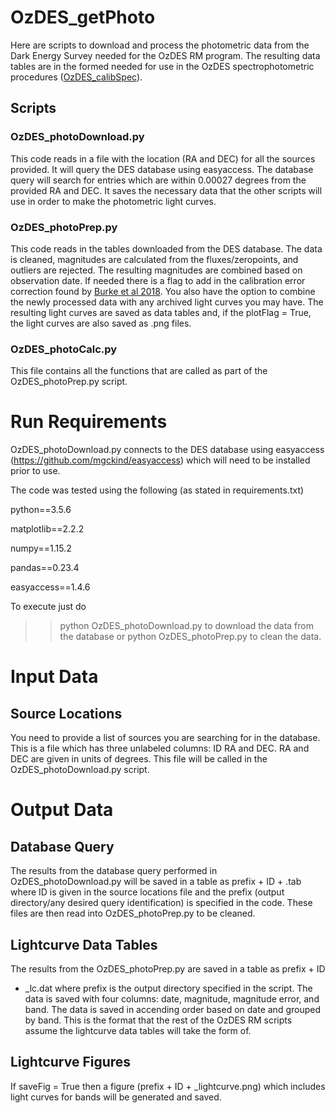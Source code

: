 # OzDES_getPhoto
Here are scripts to download and process the photometric data from the
Dark Energy Survey needed for the OzDES RM program.  The resulting data
tables are in the formed needed for use in the OzDES spectrophotometric 
procedures ([OzDES_calibSpec](https://github.com/jhoormann/OzDES_calibSpec)).

## Scripts

### OzDES_photoDownload.py
This code reads in a file with the location (RA and DEC) for all the
sources provided.  It will query the DES database using easyaccess. The
database query will search for entries which are within 0.00027 degrees
from the provided RA and DEC. It saves the necessary data that the other
scripts will use in order to make the photometric light curves.

### OzDES_photoPrep.py
This code reads in the tables downloaded from the DES database.  The data is 
cleaned, magnitudes are calculated from the fluxes/zeropoints, and outliers
are rejected.  The resulting magnitudes are combined based on observation date.
If needed there is a flag to add in the calibration error correction found by
[Burke et al 2018](https://ui.adsabs.harvard.edu/abs/2018AJ....155...41B/abstract).
You also have the option to combine the newly processed data with any archived 
light curves you may have.  The resulting light curves are saved as data tables
and, if the plotFlag = True, the light curves are also saved as .png files.

### OzDES_photoCalc.py
This file contains all the functions that are called as part of the OzDES_photoPrep.py
script.

# Run Requirements
OzDES_photoDownload.py connects to the DES database using easyaccess
(https://github.com/mgckind/easyaccess) which will need to be installed
prior to use.

The code was tested using the following (as stated in requirements.txt)

python==3.5.6

matplotlib==2.2.2

numpy==1.15.2

pandas==0.23.4

easyaccess==1.4.6

To execute just do 
>> python OzDES_photoDownload.py
to download the data from the database or
>> python OzDES_photoPrep.py
to clean the data.

# Input Data

## Source Locations
You need to provide a list of sources you are searching for in the
database.  This is a file which has three unlabeled columns: ID RA and
DEC.  RA and DEC are given in units of degrees.  This file will be
called in the OzDES_photoDownload.py script.

# Output Data

## Database Query
The results from the database query performed in OzDES_photoDownload.py
will be saved in a table as prefix + ID + .tab where ID is given in the
source locations file and the prefix (output directory/any desired query
identification) is specified in the code.  These files are then read into
OzDES_photoPrep.py to be cleaned.

## Lightcurve Data Tables
The results from the OzDES_photoPrep.py are saved in a table as prefix + ID
+ \_lc.dat where prefix is the output directory specified in the script.
The data is saved with four columns: date, magnitude, magnitude error, and
band.  The data is saved in accending order based on date and grouped by band.
This is the format that the rest of the OzDES RM scripts assume the lightcurve
data tables will take the form of.

## Lightcurve Figures
If saveFig = True then a figure (prefix + ID + \_lightcurve.png) which includes 
light curves for bands will be generated and saved.
